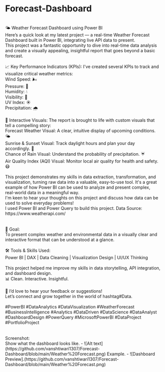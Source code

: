 # Forecast-Dashboard<br>
<br>
🌤 Weather Forecast Dashboard using Power BI<br>
Here’s a quick look at my latest project — a real-time Weather Forecast Dashboard built in Power BI, integrating live API data to present.<br>
This project was a fantastic opportunity to dive into real-time data analysis and create a visually appealing, insightful report that goes beyond a basic forecast.<br>
<br>
📈 Key Performance Indicators (KPIs): I've created several KPIs to track and visualize critical weather metrics:<br>
Wind Speed: 🌬️<br>
Pressure: 💨<br>
Humidity: 💧<br>
Visibility: 🔎<br>
UV Index: ☀️<br>
Precipitation: 🌧️<br>
<br>
🎨 Interactive Visuals: The report is brought to life with custom visuals that tell a compelling story:<br>
Forecast Weather Visual: A clear, intuitive display of upcoming conditions. 🌤️<br>
Sunrise & Sunset Visual: Track daylight hours and plan your day accordingly. 🌅<br>
Chance of Rain Visual: Understand the probability of precipitation. ☔<br>
Air Quality Index (AQI) Visual: Monitor local air quality for health and safety. 😷<br>
<br>
This project demonstrates my skills in data extraction, transformation, and visualization, turning raw data into a valuable, easy-to-use tool. It's a great example of how Power BI can be used to analyze and present complex, real-world data in a meaningful way.<br>
I'm keen to hear your thoughts on this project and discuss how data can be used to solve everyday problems!<br>
I used Power BI and Power Query to build this project. Data Source: https://www.weatherapi.com/<br>
<br>
<br>
🎯 Goal:<br>
To present complex weather and environmental data in a visually clear and interactive format that can be understood at a glance.<br>
<br>
🛠️ Tools & Skills Used:<br>
Power BI | DAX | Data Cleaning | Visualization Design | UI/UX Thinking<br>
<br>
This project helped me improve my skills in data storytelling, API integration, and dashboard design.<br>
📊 Clean. Interactive. Insightful.<br>
<br>
💬 I’d love to hear your feedback or suggestions!<br>
Let’s connect and grow together in the world of hashtag#Data.<br>
<br>
#PowerBI #DataAnalytics #DataVisualization #WeatherForecast #BusinessIntelligence #Analytics #DataDriven #DataScience #DataAnalyst #DashboardDesign #PowerQuery #MicrosoftPowerBI #DataProject #PortfolioProject<br>
<br>
<br>
Screenshot:<br>
Show what the dashboard looks like. - ![Alt text](https://github.com/vanshtiwari1307/Forecast-Dashboard/blob/main/Weather%20Forecast.png)
Example. - ![Dashboard Preview].(https://github.com/vanshtiwari1307/Forecast-Dashboard/blob/main/Weather%20Forecast.png)
